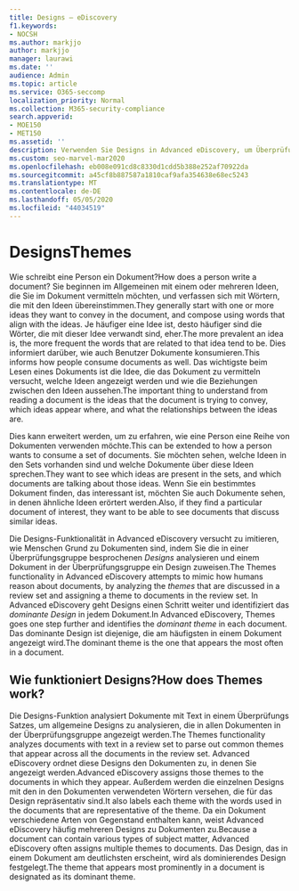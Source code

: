 ```yaml
---
title: Designs – eDiscovery
f1.keywords:
- NOCSH
ms.author: markjjo
author: markjjo
manager: laurawi
ms.date: ''
audience: Admin
ms.topic: article
ms.service: O365-seccomp
localization_priority: Normal
ms.collection: M365-security-compliance
search.appverid:
- MOE150
- MET150
ms.assetid: ''
description: Verwenden Sie Designs in Advanced eDiscovery, um Überprüfungs Sätze zu organisieren, indem Sie das dominante Design in jedem Dokument finden.
ms.custom: seo-marvel-mar2020
ms.openlocfilehash: eb008e091cd8c8330d1cdd5b388e252af70922da
ms.sourcegitcommit: a45cf8b887587a1810caf9afa354638e68ec5243
ms.translationtype: MT
ms.contentlocale: de-DE
ms.lasthandoff: 05/05/2020
ms.locfileid: "44034519"
---
```

# <a name="themes"></a><span data-ttu-id="4c91f-103">Designs</span><span class="sxs-lookup"><span data-stu-id="4c91f-103">Themes</span></span>

<span data-ttu-id="4c91f-104">Wie schreibt eine Person ein Dokument?</span><span class="sxs-lookup"><span data-stu-id="4c91f-104">How does a person write a document?</span></span> <span data-ttu-id="4c91f-105">Sie beginnen im Allgemeinen mit einem oder mehreren Ideen, die Sie im Dokument vermitteln möchten, und verfassen sich mit Wörtern, die mit den Ideen übereinstimmen.</span><span class="sxs-lookup"><span data-stu-id="4c91f-105">They generally start with one or more ideas they want to convey in the document, and compose using words that align with the ideas.</span></span> <span data-ttu-id="4c91f-106">Je häufiger eine Idee ist, desto häufiger sind die Wörter, die mit dieser Idee verwandt sind, eher.</span><span class="sxs-lookup"><span data-stu-id="4c91f-106">The more prevalent an idea is, the more frequent the words that are related to that idea tend to be.</span></span> <span data-ttu-id="4c91f-107">Dies informiert darüber, wie auch Benutzer Dokumente konsumieren.</span><span class="sxs-lookup"><span data-stu-id="4c91f-107">This informs how people consume documents as well.</span></span> <span data-ttu-id="4c91f-108">Das wichtigste beim Lesen eines Dokuments ist die Idee, die das Dokument zu vermitteln versucht, welche Ideen angezeigt werden und wie die Beziehungen zwischen den Ideen aussehen.</span><span class="sxs-lookup"><span data-stu-id="4c91f-108">The important thing to understand from reading a document is the ideas that the document is trying to convey, which ideas appear where, and what the relationships between the ideas are.</span></span>

<span data-ttu-id="4c91f-109">Dies kann erweitert werden, um zu erfahren, wie eine Person eine Reihe von Dokumenten verwenden möchte.</span><span class="sxs-lookup"><span data-stu-id="4c91f-109">This can be extended to how a person wants to consume a set of documents.</span></span> <span data-ttu-id="4c91f-110">Sie möchten sehen, welche Ideen in den Sets vorhanden sind und welche Dokumente über diese Ideen sprechen.</span><span class="sxs-lookup"><span data-stu-id="4c91f-110">They want to see which ideas are present in the sets, and which documents are talking about those ideas.</span></span> <span data-ttu-id="4c91f-111">Wenn Sie ein bestimmtes Dokument finden, das interessant ist, möchten Sie auch Dokumente sehen, in denen ähnliche Ideen erörtert werden.</span><span class="sxs-lookup"><span data-stu-id="4c91f-111">Also, if they find a particular document of interest, they want to be able to see documents that discuss similar ideas.</span></span>

<span data-ttu-id="4c91f-112">Die Designs-Funktionalität in Advanced eDiscovery versucht zu imitieren, wie Menschen Grund zu Dokumenten sind, indem Sie die in einer Überprüfungsgruppe besprochenen *Designs* analysieren und einem Dokument in der Überprüfungsgruppe ein Design zuweisen.</span><span class="sxs-lookup"><span data-stu-id="4c91f-112">The Themes functionality in Advanced eDiscovery attempts to mimic how humans reason about documents, by analyzing the *themes* that are discussed in a review set and assigning a theme to documents in the review set.</span></span> <span data-ttu-id="4c91f-113">In Advanced eDiscovery geht Designs einen Schritt weiter und identifiziert das *dominante Design* in jedem Dokument.</span><span class="sxs-lookup"><span data-stu-id="4c91f-113">In Advanced eDiscovery, Themes goes one step further and identifies the *dominant theme* in each document.</span></span> <span data-ttu-id="4c91f-114">Das dominante Design ist diejenige, die am häufigsten in einem Dokument angezeigt wird.</span><span class="sxs-lookup"><span data-stu-id="4c91f-114">The dominant theme is the one that appears the most often in a document.</span></span>

## <a name="how-does-themes-work"></a><span data-ttu-id="4c91f-115">Wie funktioniert Designs?</span><span class="sxs-lookup"><span data-stu-id="4c91f-115">How does Themes work?</span></span>

<span data-ttu-id="4c91f-116">Die Designs-Funktion analysiert Dokumente mit Text in einem Überprüfungs Satzes, um allgemeine Designs zu analysieren, die in allen Dokumenten in der Überprüfungsgruppe angezeigt werden.</span><span class="sxs-lookup"><span data-stu-id="4c91f-116">The Themes functionality analyzes documents with text in a review set to parse out common themes that appear across all the documents in the review set.</span></span> <span data-ttu-id="4c91f-117">Advanced eDiscovery ordnet diese Designs den Dokumenten zu, in denen Sie angezeigt werden.</span><span class="sxs-lookup"><span data-stu-id="4c91f-117">Advanced eDiscovery assigns those themes to the documents in which they appear.</span></span> <span data-ttu-id="4c91f-118">Außerdem werden die einzelnen Designs mit den in den Dokumenten verwendeten Wörtern versehen, die für das Design repräsentativ sind.</span><span class="sxs-lookup"><span data-stu-id="4c91f-118">It also labels each theme with the words used in the documents that are representative of the theme.</span></span> <span data-ttu-id="4c91f-119">Da ein Dokument verschiedene Arten von Gegenstand enthalten kann, weist Advanced eDiscovery häufig mehreren Designs zu Dokumenten zu.</span><span class="sxs-lookup"><span data-stu-id="4c91f-119">Because a document can contain various types of subject matter, Advanced eDiscovery often assigns multiple themes to documents.</span></span> <span data-ttu-id="4c91f-120">Das Design, das in einem Dokument am deutlichsten erscheint, wird als dominierendes Design festgelegt.</span><span class="sxs-lookup"><span data-stu-id="4c91f-120">The theme that appears most prominently in a document is designated as its dominant theme.</span></span>
